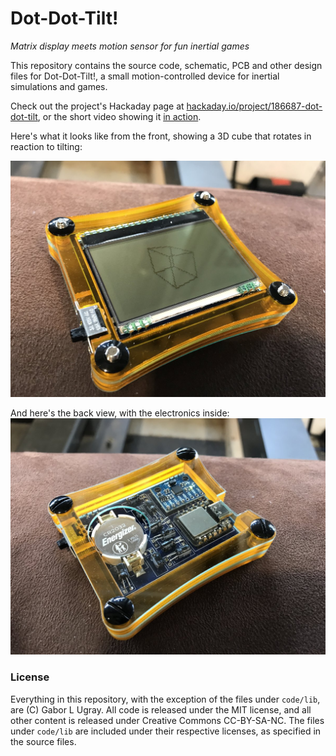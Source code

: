 # Dot-Dot-Tilt!

_Matrix display meets motion sensor for fun inertial games_

This repository contains the source code, schematic, PCB and other design files for Dot-Dot-Tilt!, a small motion-controlled device for inertial simulations and games.

Check out the project's Hackaday page at [hackaday.io/project/186687-dot-dot-tilt](https://hackaday.io/project/186687-dot-dot-tilt), or the short video showing it [in action](https://youtu.be/RH-mNLPE31o).

Here's what it looks like from the front, showing a 3D cube that rotates in reaction to tilting:

![Front of Dot-Dot-Tilt!](docs/front.jpg)

And here's the back view, with the electronics inside:
![Back of Dot-Dot-Tilt!](docs/back.jpg)

### License

Everything in this repository, with the exception of the files under `code/lib`, are (C) Gabor L Ugray. All code is released under the MIT license, and all other content is released under Creative Commons CC-BY-SA-NC. The files under `code/lib` are included under their respective licenses, as specified in the source files.